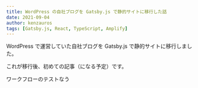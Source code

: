 ```yaml
---
title: WordPress の自社ブログを Gatsby.js で静的サイトに移行した話
date: 2021-09-04
author: kenzauros
tags: [Gatsby.js, React, TypeScript, Amplify]
---
```


WordPress で運営していた自社ブログを Gatsby.js で静的サイトに移行しました。

これが移行後、初めての記事（になる予定）です。

ワークフローのテストなう
